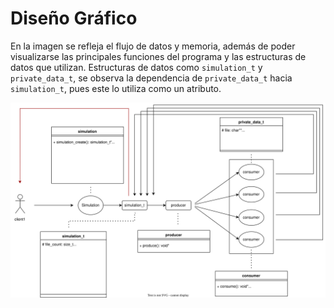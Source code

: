  # Diseño Gráfico

En la imagen se refleja el flujo de datos y memoria, además de poder visualizarse las principales funciones del programa y las estructuras de datos que utilizan. Estructuras de datos como `simulation_t` y `private_data_t`, se observa la dependencia de `private_data_t` hacia `simulation_t`, pues este lo utiliza como un atributo.

![Trace](./DataFlowDiagram.svg)